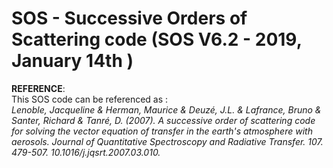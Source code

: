 # SOS - Successive Orders of Scattering code  (SOS V6.2 - 2019, January 14th )

**REFERENCE**:  
This SOS code can be referenced as :  
*Lenoble, Jacqueline & Herman, Maurice & Deuzé, J.L. & Lafrance, Bruno & Santer, Richard & Tanré, D. (2007). A successive order of scattering code for solving the vector equation of transfer in the earth's atmosphere with aerosols. Journal of Quantitative Spectroscopy and Radiative Transfer. 107. 479-507. 10.1016/j.jqsrt.2007.03.010.*
